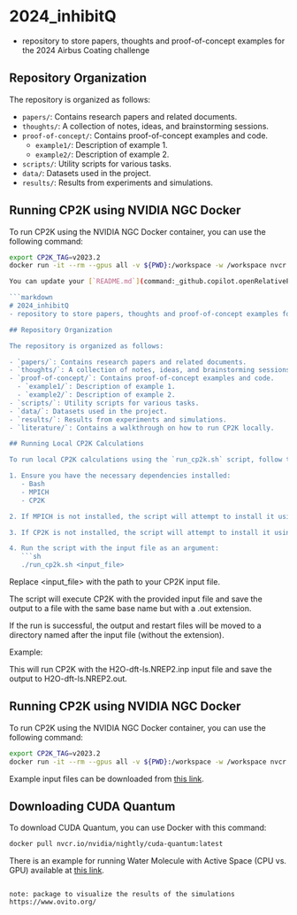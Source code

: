 # 2024_inhibitQ
- repository to store papers, thoughts and proof-of-concept examples for the 2024 Airbus Coating challenge

## Repository Organization

The repository is organized as follows:

- `papers/`: Contains research papers and related documents.
- `thoughts/`: A collection of notes, ideas, and brainstorming sessions.
- `proof-of-concept/`: Contains proof-of-concept examples and code.
  - `example1/`: Description of example 1.
  - `example2/`: Description of example 2.
- `scripts/`: Utility scripts for various tasks.
- `data/`: Datasets used in the project.
- `results/`: Results from experiments and simulations.

## Running CP2K using NVIDIA NGC Docker

To run CP2K using the NVIDIA NGC Docker container, you can use the following command:

```sh
export CP2K_TAG=v2023.2
docker run -it --rm --gpus all -v ${PWD}:/workspace -w /workspace nvcr.io/hpc/cp2k:${CP2K_TAG} cp2k.psmp -i H2O-dft-ls.NREP2.inp

You can update your [`README.md`](command:_github.copilot.openRelativePath?%5B%7B%22scheme%22%3A%22file%22%2C%22authority%22%3A%22%22%2C%22path%22%3A%22%2FUsers%2Fkarim%2Fgithub%2F2024_bmw_airbus%2FREADME.md%22%2C%22query%22%3A%22%22%2C%22fragment%22%3A%22%22%7D%5D "/Users/karim/github/2024_bmw_airbus/README.md") file to include information about how the repository is organized. Here's an example of how you can structure it:

```markdown
# 2024_inhibitQ
- repository to store papers, thoughts and proof-of-concept examples for the 2024 Airbus Coating challenge

## Repository Organization

The repository is organized as follows:

- `papers/`: Contains research papers and related documents.
- `thoughts/`: A collection of notes, ideas, and brainstorming sessions.
- `proof-of-concept/`: Contains proof-of-concept examples and code.
  - `example1/`: Description of example 1.
  - `example2/`: Description of example 2.
- `scripts/`: Utility scripts for various tasks.
- `data/`: Datasets used in the project.
- `results/`: Results from experiments and simulations.
- `literature/`: Contains a walkthrough on how to run CP2K locally.

## Running Local CP2K Calculations

To run local CP2K calculations using the `run_cp2k.sh` script, follow these steps:

1. Ensure you have the necessary dependencies installed:
   - Bash
   - MPICH
   - CP2K

2. If MPICH is not installed, the script will attempt to install it using Homebrew.

3. If CP2K is not installed, the script will attempt to install it using Homebrew.

4. Run the script with the input file as an argument:
   ```sh
   ./run_cp2k.sh <input_file>
   ```
Replace <input_file> with the path to your CP2K input file.

The script will execute CP2K with the provided input file and save the output to a file with the same base name but with a .out extension.

If the run is successful, the output and restart files will be moved to a directory named after the input file (without the extension).

Example:

This will run CP2K with the H2O-dft-ls.NREP2.inp input file and save the output to H2O-dft-ls.NREP2.out.

## Running CP2K using NVIDIA NGC Docker

To run CP2K using the NVIDIA NGC Docker container, you can use the following command:

```sh
export CP2K_TAG=v2023.2
docker run -it --rm --gpus all -v ${PWD}:/workspace -w /workspace nvcr.io/hpc/cp2k:${CP2K_TAG} cp2k.psmp -i H2O-dft-ls.NREP2.inp
```

Example input files can be downloaded from [this link](https://github.com/cp2k/cp2k/blob/c415b5ddc864fe89e1e8e74ebbc33ad8b898175d/benchmarks/QS_DM_LS/README.md).

## Downloading CUDA Quantum

To download CUDA Quantum, you can use Docker with this command:

```sh
docker pull nvcr.io/nvidia/nightly/cuda-quantum:latest
```

There is an example for running Water Molecule with Active Space (CPU vs. GPU) available at [this link](https://nvidia.github.io/cuda-quantum/latest/examples/python/tutorials/vqe_water_active_space.html).
```

note: package to visualize the results of the simulations
https://www.ovito.org/